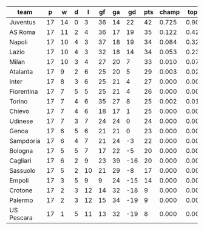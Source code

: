 |    team    | p  | w  | d | l  | gf | ga | gd  | pts | champ | top2  | top3  | top4  |  5-7  | bot4  | bot3  | bot2  |
|------------|----|----|---|----|----|----|-----|-----|-------|-------|-------|-------|-------|-------|-------|-------|
| Juventus   | 17 | 14 | 0 |  3 | 36 | 14 |  22 |  42 | 0.725 | 0.900 | 0.962 | 0.987 | 0.013 | 0.000 | 0.000 | 0.000|
| AS Roma    | 17 | 11 | 2 |  4 | 36 | 17 |  19 |  35 | 0.122 | 0.428 | 0.665 | 0.817 | 0.164 | 0.000 | 0.000 | 0.000|
| Napoli     | 17 | 10 | 4 |  3 | 37 | 18 |  19 |  34 | 0.084 | 0.321 | 0.573 | 0.761 | 0.208 | 0.000 | 0.000 | 0.000|
| Lazio      | 17 | 10 | 4 |  3 | 32 | 18 |  14 |  34 | 0.053 | 0.230 | 0.452 | 0.672 | 0.283 | 0.000 | 0.000 | 0.000|
| Milan      | 17 | 10 | 3 |  4 | 27 | 20 |   7 |  33 | 0.010 | 0.074 | 0.182 | 0.348 | 0.480 | 0.000 | 0.000 | 0.000|
| Atalanta   | 17 |  9 | 2 |  6 | 25 | 20 |   5 |  29 | 0.003 | 0.022 | 0.073 | 0.167 | 0.489 | 0.000 | 0.000 | 0.000|
| Inter      | 17 |  8 | 3 |  6 | 25 | 21 |   4 |  27 | 0.000 | 0.002 | 0.009 | 0.029 | 0.228 | 0.003 | 0.000 | 0.000|
| Fiorentina | 17 |  7 | 5 |  5 | 25 | 21 |   4 |  26 | 0.000 | 0.003 | 0.013 | 0.038 | 0.245 | 0.003 | 0.000 | 0.000|
| Torino     | 17 |  7 | 4 |  6 | 35 | 27 |   8 |  25 | 0.002 | 0.018 | 0.059 | 0.137 | 0.436 | 0.000 | 0.000 | 0.000|
| Chievo     | 17 |  7 | 4 |  6 | 18 | 17 |   1 |  25 | 0.000 | 0.001 | 0.008 | 0.023 | 0.167 | 0.006 | 0.001 | 0.000|
| Udinese    | 17 |  7 | 3 |  7 | 24 | 24 |   0 |  24 | 0.000 | 0.001 | 0.002 | 0.009 | 0.112 | 0.013 | 0.003 | 0.000|
| Genoa      | 17 |  6 | 5 |  6 | 21 | 21 |   0 |  23 | 0.000 | 0.000 | 0.001 | 0.005 | 0.072 | 0.022 | 0.004 | 0.001|
| Sampdoria  | 17 |  6 | 4 |  7 | 21 | 24 |  -3 |  22 | 0.000 | 0.000 | 0.002 | 0.005 | 0.070 | 0.024 | 0.005 | 0.001|
| Bologna    | 17 |  5 | 5 |  7 | 17 | 22 |  -5 |  20 | 0.000 | 0.000 | 0.000 | 0.001 | 0.021 | 0.080 | 0.024 | 0.007|
| Cagliari   | 17 |  6 | 2 |  9 | 23 | 39 | -16 |  20 | 0.000 | 0.000 | 0.000 | 0.000 | 0.008 | 0.186 | 0.071 | 0.021|
| Sassuolo   | 17 |  5 | 2 | 10 | 21 | 29 |  -8 |  17 | 0.000 | 0.000 | 0.000 | 0.000 | 0.006 | 0.214 | 0.086 | 0.028|
| Empoli     | 17 |  3 | 5 |  9 |  9 | 24 | -15 |  14 | 0.000 | 0.000 | 0.000 | 0.000 | 0.000 | 0.676 | 0.398 | 0.187|
| Crotone    | 17 |  2 | 3 | 12 | 14 | 32 | -18 |   9 | 0.000 | 0.000 | 0.000 | 0.000 | 0.000 | 0.935 | 0.826 | 0.615|
| Palermo    | 17 |  2 | 3 | 12 | 15 | 34 | -19 |   9 | 0.000 | 0.000 | 0.000 | 0.000 | 0.000 | 0.891 | 0.736 | 0.486|
| US Pescara | 17 |  1 | 5 | 11 | 13 | 32 | -19 |   8 | 0.000 | 0.000 | 0.000 | 0.000 | 0.000 | 0.945 | 0.844 | 0.654|
